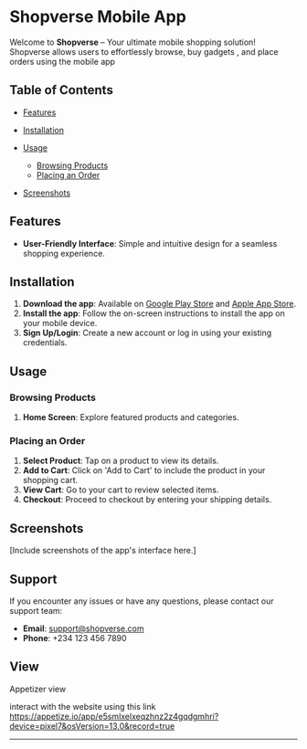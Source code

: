 # Shopverse Mobile App

Welcome to **Shopverse** – Your ultimate mobile shopping solution! Shopverse allows users to effortlessly browse, buy gadgets , and place orders using the mobile app

## Table of Contents
- [Features](#features)
- [Installation](#installation)
- [Usage](#usage)
  - [Browsing Products](#browsing-products)
  - [Placing an Order](#placing-an-order)
 

- [Screenshots](#screenshots)




## Features
- **User-Friendly Interface**: Simple and intuitive design for a seamless shopping experience.


## Installation
1. **Download the app**: Available on [Google Play Store](#) and [Apple App Store](#).
2. **Install the app**: Follow the on-screen instructions to install the app on your mobile device.
3. **Sign Up/Login**: Create a new account or log in using your existing credentials.

## Usage

### Browsing Products
1. **Home Screen**: Explore featured products and categories.


### Placing an Order
1. **Select Product**: Tap on a product to view its details.
2. **Add to Cart**: Click on 'Add to Cart' to include the product in your shopping cart.
3. **View Cart**: Go to your cart to review selected items.
4. **Checkout**: Proceed to checkout by entering your shipping details.




## Screenshots
[Include screenshots of the app's interface here.]

## Support
If you encounter any issues or have any questions, please contact our support team:
- **Email**: support@shopverse.com
- **Phone**: +234 123 456 7890



## View
Appetizer view

interact with the website using this link https://appetize.io/app/e5smlxelxeqzhnz2z4gqdgmhri?device=pixel7&osVersion=13.0&record=true

---
